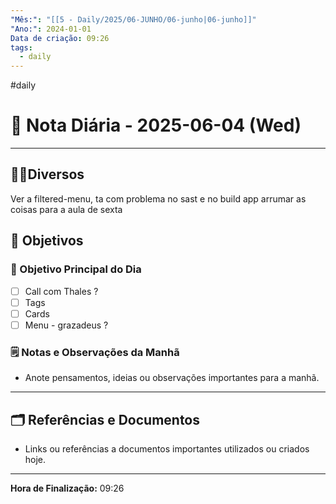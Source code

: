```yaml
---
"Mês:": "[[5 - Daily/2025/06-JUNHO/06-junho|06-junho]]"
"Ano:": 2024-01-01
Data de criação: 09:26
tags:
  - daily
---
```

#daily
# 📅 Nota Diária - 2025-06-04 (Wed)
---
## 🤝🏻Diversos
Ver a filtered-menu, ta com problema no sast e no build app
arrumar as coisas para a aula de sexta

## 🌄 Objetivos
### 🎯 Objetivo Principal do Dia
- [ ] Call com Thales ?
- [ ] Tags
- [ ] Cards
- [ ] Menu - grazadeus ?

### 🗒️ Notas e Observações da Manhã
- Anote pensamentos, ideias ou observações importantes para a manhã.
---
## 🗂️ Referências e Documentos
- Links ou referências a documentos importantes utilizados ou criados hoje.

---

**Hora de Finalização:** 09:26
